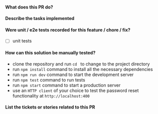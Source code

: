 #### What does this PR do?

#### Describe the tasks implemented

#### Were unit / e2e tests recorded for this feature / chore / fix?

- [ ] unit tests

#### How can this solution be manually tested?

- clone the repository and run `cd ` to change to the project directory
- run `npm install` command to install all the necessary dependencies
- run `npm run dev` command to start the development server
- run `npm test` command to run tests
- run `npm start` command to start a production server
- use an `HTTP client` of your choice to test the password reset functionality at `http://localhost:400`

#### List the tickets or stories related to this PR